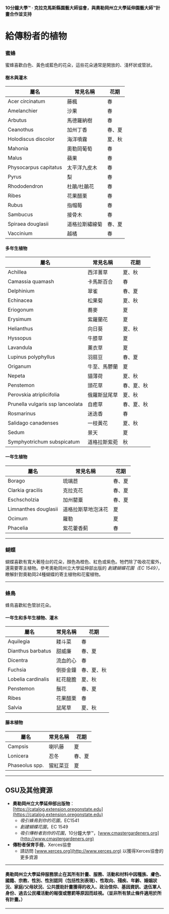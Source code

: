 #### 10分鐘大學™ · 克拉克馬斯縣園藝大師協會，與奧勒岡州立大學延伸園藝大師™計畫合作並支持

# 給傳粉者的植物

### 蜜蜂

蜜蜂喜歡白色、黃色或藍色的花朵，這些花朵通常是開放的、淺杯狀或管狀。

#### 樹木與灌木

| 屬名                     | 常見名稱           | 花期               |
|--------------------------|--------------------|--------------------|
| Acer circinatum          | 藤楓               | 春                 |
| Amelanchier              | 沙果               | 春                 |
| Arbutus                  | 馬德羅納樹         | 春                 |
| Ceanothus                | 加州丁香           | 春、夏             |
| Holodiscus discolor      | 海洋噴霧           | 夏、秋             |
| Mahonia                  | 奧勒岡葡萄         | 春                 |
| Malus                    | 蘋果               | 春                 |
| Physocarpus capitatus    | 太平洋九皮木       | 春                 |
| Pyrus                    | 梨                 | 春                 |
| Rhododendron             | 杜鵑/杜鵑花         | 春                 |
| Ribes                    | 花果醋栗           | 春                 |
| Rubus                    | 指帽莓             | 春                 |
| Sambucus                 | 接骨木             | 春                 |
| Spiraea douglasii        | 道格拉斯繡線菊     | 春、夏             |
| Vaccinium                | 越橘               | 春                 |

#### 多年生植物

| 屬名                          | 常見名稱           | 花期                   |
|-------------------------------|--------------------|------------------------|
| Achillea                      | 西洋蓍草           | 夏、秋                 |
| Camassia quamash              | 卡馬斯百合         | 春                     |
| Delphinium                    | 翠雀               | 春、夏                 |
| Echinacea                     | 松果菊             | 夏、秋                 |
| Eriogonum                     | 蕎麥               | 夏                     |
| Erysimum                      | 紫羅蘭花           | 夏                     |
| Helianthus                    | 向日葵             | 夏、秋                 |
| Hyssopus                      | 牛膝草             | 夏                     |
| Lavandula                     | 薰衣草             | 夏                     |
| Lupinus polyphyllus           | 羽扇豆             | 春、夏                 |
| Origanum                      | 牛至、馬鬱蘭       | 夏                     |
| Nepeta                        | 貓薄荷             | 夏、秋                 |
| Penstemon                     | 頭花草             | 春、夏、秋             |
| Perovskia atriplicifolia      | 俄羅斯鼠尾草       | 夏、秋                 |
| Prunella vulgaris ssp lanceolata | 自癒草           | 春、夏、秋             |
| Rosmarinus                    | 迷迭香             | 春                     |
| Salidago canadenses           | 一枝黃花           | 夏、秋                 |
| Sedum                         | 景天               | 夏                     |
| Symphyotrichum subspicatum    | 道格拉斯紫菀       | 秋                     |

#### 一年生植物

| 屬名                 | 常見名稱             | 花期             |
|----------------------|----------------------|------------------|
| Borago               | 琉璃苣               | 春、夏           |
| Clarkia gracilis     | 克拉克花             | 春、夏           |
| Eschscholzia         | 加州罌粟             | 春、夏           |
| Limnanthes douglasii | 道格拉斯草地泡沫花   | 夏               |
| Ocimum               | 羅勒                 | 夏               |
| Phacelia             | 紫花藿香薊           | 春               |

---

### 蝴蝶

蝴蝶喜歡有寬大著陸台的花朵，顏色為橙色、紅色或紫色。牠們除了吸收花蜜外，還需要寄主植物。參考奧勒岡州立大學延伸部出版的 *創建蝴蝶花園（EC 1549）*，瞭解針對奧勒岡24種蝴蝶的寄主植物和花蜜植物。

---

### 蜂鳥

蜂鳥喜歡紅色管狀花朵。

#### 一年生和多年生植物、灌木

| 屬名                 | 常見名稱             | 花期               |
|----------------------|----------------------|--------------------|
| Aquilegia            | 耧斗菜               | 春                 |
| Dianthus barbatus    | 甜威廉               | 春、夏             |
| Dicentra             | 流血的心             | 春                 |
| Fuchsia              | 倒掛金鐘             | 春、夏、秋         |
| Lobelia cardinalis   | 紅花龍膽             | 夏、秋             |
| Penstemon            | 鬚花                 | 春、夏             |
| Ribes                | 花果醋栗             | 春                 |
| Salvia               | 鼠尾草               | 夏、秋             |

#### 藤本植物

| 屬名            | 常見名稱             | 花期           |
|-----------------|----------------------|----------------|
| Campsis         | 喇叭藤               | 夏             |
| Lonicera        | 忍冬                 | 春、夏         |
| Phaseolus spp.  | 猩紅菜豆             | 夏             |

---

## OSU及其他資源

- **奧勒岡州立大學延伸部出版物**：[https://catalog.extension.oregonstate.edu](https://catalog.extension.oregonstate.edu)
    - *吸引蜂鳥到你的花園*，EC1541
    - *創建蝴蝶花園*，EC 1549
    - *吸引傳粉者到你的花園*，10分鐘大學™，[www.cmastergardeners.org](http://www.cmastergardeners.org)
- **傳粉者保育手冊**，Xerces協會
    - 請訪問 [www.xerces.org](http://www.xerces.org) 以獲得Xerces協會的更多資源

---

#### 奧勒岡州立大學延伸服務禁止在其所有計畫、服務、活動和材料中因種族、膚色、國籍、宗教、性別、性別認同（包括性別表現）、性取向、殘疾、年齡、婚姻狀況、家庭/父母狀況、公共援助計畫獲得的收入、政治信仰、基因資訊、退伍軍人身份、過去公民權活動的報復或懲罰等原因而歧視。（並非所有禁止條件適用於所有計畫。）
---